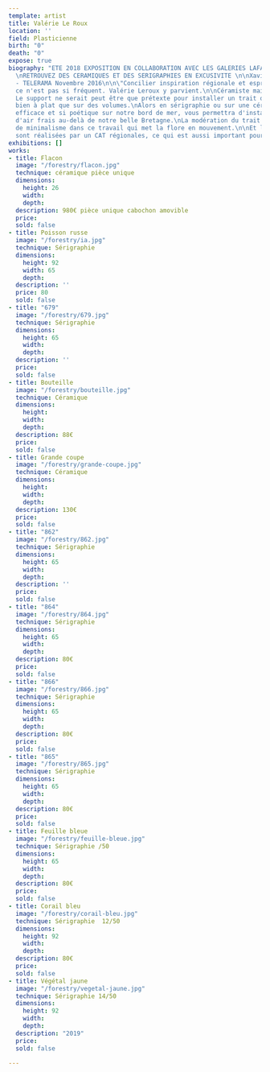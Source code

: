 ```yaml
---
template: artist
title: Valérie Le Roux
location: ''
field: Plasticienne
birth: "0"
death: "0"
expose: true
biography: "ETE 2018 EXPOSITION EN COLLABORATION AVEC LES GALERIES LAFAYETTE NANTES
  \nRETROUVEZ DES CERAMIQUES ET DES SERIGRAPHIES EN EXCUSIVITE \n\nXavier de Jarcy
  - TELERAMA Novembre 2016\n\n\"Concilier inspiration régionale et esprit contemporain,
  ce n'est pas si fréquent. Valérie Leroux y parvient.\n\nCéramiste mais pas que.
  Le support ne serait peut être que prétexte pour installer un trait qui se lit aussi
  bien à plat que sur des volumes.\nAlors en sérigraphie ou sur une céramique ce regard
  efficace et si poétique sur notre bord de mer, vous permettra d'installer un bol
  d'air frais au-delà de notre belle Bretagne.\nLa modération du trait n'est pas synonyme
  de minimalisme dans ce travail qui met la flore en mouvement.\n\nEt les sérigrapies
  sont réalisées par un CAT régionales, ce qui est aussi important pour Valérie LEROUX"
exhibitions: []
works:
- title: Flacon
  image: "/forestry/flacon.jpg"
  technique: céramique pièce unique
  dimensions:
    height: 26
    width:
    depth:
  description: 980€ pièce unique cabochon amovible
  price:
  sold: false
- title: Poisson russe
  image: "/forestry/ia.jpg"
  technique: Sérigraphie
  dimensions:
    height: 92
    width: 65
    depth:
  description: ''
  price: 80
  sold: false
- title: "679"
  image: "/forestry/679.jpg"
  technique: Sérigraphie
  dimensions:
    height: 65
    width:
    depth:
  description: ''
  price:
  sold: false
- title: Bouteille
  image: "/forestry/bouteille.jpg"
  technique: Céramique
  dimensions:
    height:
    width:
    depth:
  description: 88€
  price:
  sold: false
- title: Grande coupe
  image: "/forestry/grande-coupe.jpg"
  technique: Céramique
  dimensions:
    height:
    width:
    depth:
  description: 130€
  price:
  sold: false
- title: "862"
  image: "/forestry/862.jpg"
  technique: Sérigraphie
  dimensions:
    height: 65
    width:
    depth:
  description: ''
  price:
  sold: false
- title: "864"
  image: "/forestry/864.jpg"
  technique: Sérigraphie
  dimensions:
    height: 65
    width:
    depth:
  description: 80€
  price:
  sold: false
- title: "866"
  image: "/forestry/866.jpg"
  technique: Sérigraphie
  dimensions:
    height: 65
    width:
    depth:
  description: 80€
  price:
  sold: false
- title: "865"
  image: "/forestry/865.jpg"
  technique: Sérigraphie
  dimensions:
    height: 65
    width:
    depth:
  description: 80€
  price:
  sold: false
- title: Feuille bleue
  image: "/forestry/feuille-bleue.jpg"
  technique: Sérigraphie /50
  dimensions:
    height: 65
    width:
    depth:
  description: 80€
  price:
  sold: false
- title: Corail bleu
  image: "/forestry/corail-bleu.jpg"
  technique: Sérigraphie  12/50
  dimensions:
    height: 92
    width:
    depth:
  description: 80€
  price:
  sold: false
- title: Végétal jaune
  image: "/forestry/vegetal-jaune.jpg"
  technique: Sérigraphie 14/50
  dimensions:
    height: 92
    width:
    depth:
  description: "2019"
  price:
  sold: false

---
```


